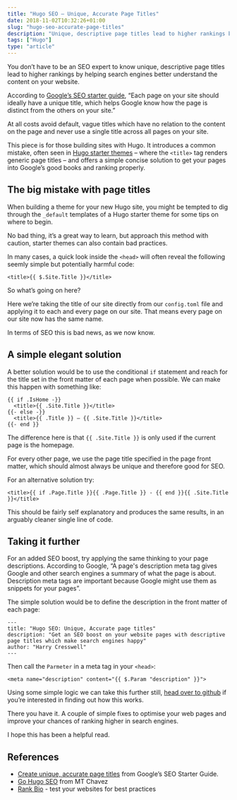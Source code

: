 ```yaml
---
title: "Hugo SEO – Unique, Accurate Page Titles"
date: 2018-11-02T10:32:26+01:00
slug: "hugo-seo-accurate-page-titles"
description: "Unique, descriptive page titles lead to higher rankings by helping search engines better understand the content on your site"
tags: ["Hugo"]
type: "article"
---
```


<p class="intro">You don’t have to be an SEO expert to know unique, descriptive page titles lead to higher rankings by helping search engines better understand the content on your website.</p>

According to [Google’s SEO starter guide](https://support.google.com/webmasters/answer/7451184?hl=en#uniquepagetitles), “Each page on your site should ideally have a unique title, which helps Google know how the page is distinct from the others on your site.”

At all costs avoid default, vague titles which have no relation to the content on the page and never use a single title across all pages on your site.

This piece is for those building sites with Hugo. It introduces a common mistake, often seen in [Hugo starter themes](https://themes.gohugo.io/) – where the `<title>` tag renders generic page titles – and offers a simple concise solution to get your pages into Google’s good books and ranking properly.

## The big mistake with page titles

When building a theme for your new Hugo site, you might be tempted to dig through the `_default` templates of a Hugo starter theme for some tips on where to begin.

No bad thing, it’s a great way to learn, but approach this method with caution, starter themes can also contain bad practices.

In many cases, a quick look inside the `<head>` will often reveal the following seemly simple but potentially harmful code:

`<title>{{ $.Site.Title }}</title>`

So what’s going on here?

Here we’re taking the title of our site directly from our `config.toml` file and applying it to each and every page on our site. That means every page on our site now has the same name.

In terms of SEO this is bad news, as we now know.

## A simple elegant solution

A better solution would be to use the conditional `if` statement and reach for the title set in the front matter of each page when possible. We can make this happen with something like:

```
{{ if .IsHome -}}
  <title>{{ .Site.Title }}</title>
{{- else -}}
  <title>{{ .Title }} – {{ .Site.Title }}</title>
{{- end }}
```

The difference here is that `{{ .Site.Title }}` is only used if the current page is the homepage.

For every other page, we use the page title specified in the page front matter, which should almost always be unique and therefore good for SEO.

For an alternative solution try:

```
<title>{{ if .Page.Title }}{{ .Page.Title }} - {{ end }}{{ .Site.Title }}</title>
```

This should be fairly self explanatory and produces the same results, in an arguably cleaner single line of code.

## Taking it further

For an added SEO boost, try applying the same thinking to your page descriptions. According to Google, “A page's description meta tag gives Google and other search engines a summary of what the page is about. Description meta tags are important because Google might use them as snippets for your pages”.

The simple solution would be to define the description in the front matter of each page:

```
---
title: "Hugo SEO: Unique, Accurate page titles"
description: "Get an SEO boost on your website pages with descriptive page titles which make search engines happy"
author: "Harry Cresswell"
---
```

Then call the `Parmeter` in a meta tag in your `<head>`:

```
<meta name="description" content="{{ $.Param "description" }}">
```

Using some simple logic we can take this further still, [head over to github](https://github.com/harrycresswell/harry/blob/master/site/layouts/partials/head.html) if you’re interested in finding out how this works.

There you have it. A couple of simple fixes to optimise your web pages and improve your chances of ranking higher in search engines.

I hope this has been a helpful read.

## References

- [Create unique, accurate page titles](https://support.google.com/webmasters/answer/7451184?hl=en#uniquepagetitles) from Google’s SEO Starter Guide.
- [Go Hugo SEO](https://blog.el-chavez.me/2015/11/26/go-hugo-seo/) from MT Chavez
- [Rank Bio](http://www.rankbio.com) - test your websites for best practices
